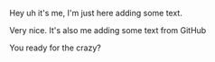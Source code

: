 Hey uh it's me, I'm just here adding some text. 

Very nice. It's also me adding some text from GitHub

You ready for the crazy?

